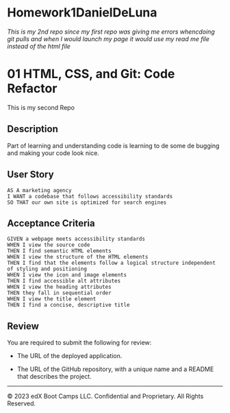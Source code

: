 # Homework1DanielDeLuna
*This is my 2nd repo since my first repo was giving me errors whencdoing git pulls and when I would launch my page it would use my read me file instead of the html file* 
# 01 HTML, CSS, and Git: Code Refactor
This is my second Repo

## Description 
Part of learning and understanding code is learning to de some de bugging and making your code look nice.

## User Story

```
AS A marketing agency
I WANT a codebase that follows accessibility standards
SO THAT our own site is optimized for search engines
```

## Acceptance Criteria

```
GIVEN a webpage meets accessibility standards
WHEN I view the source code
THEN I find semantic HTML elements
WHEN I view the structure of the HTML elements
THEN I find that the elements follow a logical structure independent of styling and positioning
WHEN I view the icon and image elements
THEN I find accessible alt attributes
WHEN I view the heading attributes
THEN they fall in sequential order
WHEN I view the title element
THEN I find a concise, descriptive title
```


## Review

You are required to submit the following for review:

* The URL of the deployed application.

* The URL of the GitHub repository, with a unique name and a README that describes the project.

---
© 2023 edX Boot Camps LLC. Confidential and Proprietary. All Rights Reserved.
